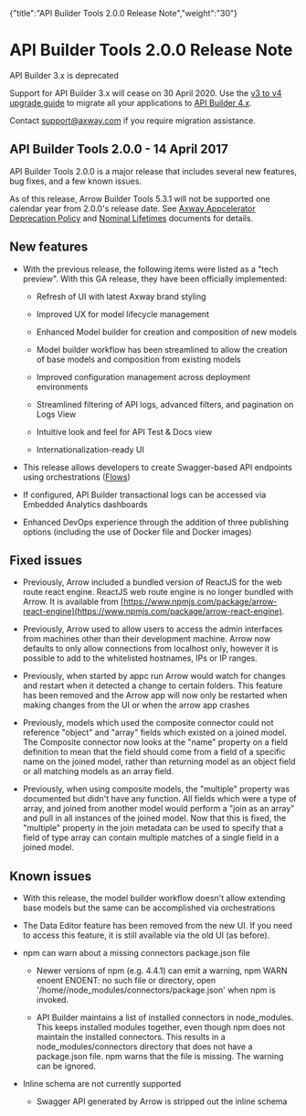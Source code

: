 {"title":"API Builder Tools 2.0.0 Release Note","weight":"30"} 

# API Builder Tools 2.0.0 Release Note

API Builder 3.x is deprecated

Support for API Builder 3.x will cease on 30 April 2020. Use the [v3 to v4 upgrade guide](https://docs.axway.com/bundle/API_Builder_4x_allOS_en/page/api_builder_v3_to_v4_upgrade_guide.html) to migrate all your applications to [API Builder 4.x](https://docs.axway.com/bundle/API_Builder_4x_allOS_en/page/api_builder_getting_started_guide.html).

Contact [support@axway.com](mailto:support@axway.com) if you require migration assistance.

## API Builder Tools 2.0.0 - 14 April 2017

API Builder Tools 2.0.0 is a major release that includes several new features, bug fixes, and a few known issues.

As of this release, Arrow Builder Tools 5.3.1 will not be supported one calendar year from 2.0.0's release date. See [Axway Appcelerator Deprecation Policy](/docs/appc/AMPLIFY_Appcelerator_Services_Overview/Axway_Appcelerator_Deprecation_Policy/) and [Nominal Lifetimes](/docs/appc/AMPLIFY_Appcelerator_Services_Overview/Axway_Appcelerator_Product_Lifecycle/#NominalLifetimes) documents for details.

## New features

*   With the previous release, the following items were listed as a "tech preview". With this GA release, they have been officially implemented:
    
    *   Refresh of UI with latest Axway brand styling
        
    *   Improved UX for model lifecycle management
        
    *   Enhanced Model builder for creation and composition of new models
        
    *   Model builder workflow has been streamlined to allow the creation of base models and composition from existing models
        
    *   Improved configuration management across deployment environments
        
    *   Streamlined filtering of API logs, advanced filters, and pagination on Logs View
        
    *   Intuitive look and feel for API Test & Docs view
        
    *   Internationalization-ready UI
        
*   This release allows developers to create Swagger-based API endpoints using orchestrations ([Flows](/docs/appc/Axway_API_Builder/API_Builder/API_Builder_Developer_Guide/API_Builder_Project/Artifacts/Flows/))
    
*   If configured, API Builder transactional logs can be accessed via Embedded Analytics dashboards
    
*   Enhanced DevOps experience through the addition of three publishing options (including the use of Docker file and Docker images)
    

## Fixed issues

*   Previously, Arrow included a bundled version of ReactJS for the web route react engine. ReactJS web route engine is no longer bundled with Arrow. It is available from [https://www.npmjs.com/package/arrow-react-engine](https://www.npmjs.com/package/arrow-react-engine).
    
*   Previously, Arrow used to allow users to access the admin interfaces from machines other than their development machine. Arrow now defaults to only allow connections from localhost only, however it is possible to add to the whitelisted hostnames, IPs or IP ranges.
    
*   Previously, when started by appc run Arrow would watch for changes and restart when it detected a change to certain folders. This feature has been removed and the Arrow app will now only be restarted when making changes from the UI or when the arrow app crashes
    
*   Previously, models which used the composite connector could not reference "object" and "array" fields which existed on a joined model. The Composite connector now looks at the "name" property on a field definition to mean that the field should come from a field of a specific name on the joined model, rather than returning model as an object field or all matching models as an array field.
    
*   Previously, when using composite models, the "multiple" property was documented but didn't have any function. All fields which were a type of array, and joined from another model would perform a "join as an array" and pull in all instances of the joined model. Now that this is fixed, the "multiple" property in the join metadata can be used to specify that a field of type array can contain multiple matches of a single field in a joined model.
    

## Known issues

*   With this release, the model builder workflow doesn't allow extending base models but the same can be accomplished via orchestrations
    
*   The Data Editor feature has been removed from the new UI. If you need to access this feature, it is still available via the old UI (as before).
    
*   npm can warn about a missing connectors package.json file
    
    *   Newer versions of npm (e.g. 4.4.1) can emit a warning, npm WARN enoent ENOENT: no such file or directory, open '/home/<project>/node\_modules/connectors/package.json' when npm is invoked.
        
    *   API Builder maintains a list of installed connectors in node\_modules. This keeps installed modules together, even though npm does not maintain the installed connectors. This results in a node\_modules/connectors directory that does not have a package.json file. npm warns that the file is missing. The warning can be ignored.
        
*   Inline schema are not currently supported
    
    *   Swagger API generated by Arrow is stripped out the inline schema